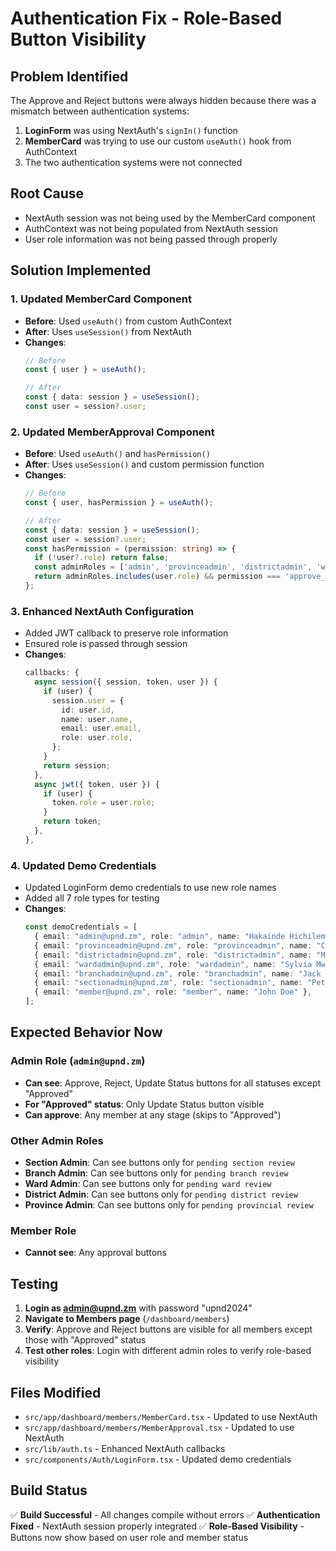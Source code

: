 # Authentication Fix - Role-Based Button Visibility

## Problem Identified
The Approve and Reject buttons were always hidden because there was a mismatch between authentication systems:

1. **LoginForm** was using NextAuth's `signIn()` function
2. **MemberCard** was trying to use our custom `useAuth()` hook from AuthContext
3. The two authentication systems were not connected

## Root Cause
- NextAuth session was not being used by the MemberCard component
- AuthContext was not being populated from NextAuth session
- User role information was not being passed through properly

## Solution Implemented

### 1. Updated MemberCard Component
- **Before**: Used `useAuth()` from custom AuthContext
- **After**: Uses `useSession()` from NextAuth
- **Changes**:
  ```typescript
  // Before
  const { user } = useAuth();
  
  // After  
  const { data: session } = useSession();
  const user = session?.user;
  ```

### 2. Updated MemberApproval Component
- **Before**: Used `useAuth()` and `hasPermission()`
- **After**: Uses `useSession()` and custom permission function
- **Changes**:
  ```typescript
  // Before
  const { user, hasPermission } = useAuth();
  
  // After
  const { data: session } = useSession();
  const user = session?.user;
  const hasPermission = (permission: string) => {
    if (!user?.role) return false;
    const adminRoles = ['admin', 'provinceadmin', 'districtadmin', 'wardadmin', 'branchadmin', 'sectionadmin'];
    return adminRoles.includes(user.role) && permission === 'approve_members';
  };
  ```

### 3. Enhanced NextAuth Configuration
- Added JWT callback to preserve role information
- Ensured role is passed through session
- **Changes**:
  ```typescript
  callbacks: {
    async session({ session, token, user }) {
      if (user) {
        session.user = {
          id: user.id,
          name: user.name,
          email: user.email,
          role: user.role,
        };
      }
      return session;
    },
    async jwt({ token, user }) {
      if (user) {
        token.role = user.role;
      }
      return token;
    },
  },
  ```

### 4. Updated Demo Credentials
- Updated LoginForm demo credentials to use new role names
- Added all 7 role types for testing
- **Changes**:
  ```typescript
  const demoCredentials = [
    { email: "admin@upnd.zm", role: "admin", name: "Hakainde Hichilema" },
    { email: "provinceadmin@upnd.zm", role: "provinceadmin", name: "Cornelius Mweetwa" },
    { email: "districtadmin@upnd.zm", role: "districtadmin", name: "Mutale Nalumango" },
    { email: "wardadmin@upnd.zm", role: "wardadmin", name: "Sylvia Mweetwa" },
    { email: "branchadmin@upnd.zm", role: "branchadmin", name: "Jack Mwiimbu" },
    { email: "sectionadmin@upnd.zm", role: "sectionadmin", name: "Peter Sinkamba" },
    { email: "member@upnd.zm", role: "member", name: "John Doe" },
  ];
  ```

## Expected Behavior Now

### Admin Role (`admin@upnd.zm`)
- **Can see**: Approve, Reject, Update Status buttons for all statuses except "Approved"
- **For "Approved" status**: Only Update Status button visible
- **Can approve**: Any member at any stage (skips to "Approved")

### Other Admin Roles
- **Section Admin**: Can see buttons only for `pending section review`
- **Branch Admin**: Can see buttons only for `pending branch review`
- **Ward Admin**: Can see buttons only for `pending ward review`
- **District Admin**: Can see buttons only for `pending district review`
- **Province Admin**: Can see buttons only for `pending provincial review`

### Member Role
- **Cannot see**: Any approval buttons

## Testing
1. **Login as admin@upnd.zm** with password "upnd2024"
2. **Navigate to Members page** (`/dashboard/members`)
3. **Verify**: Approve and Reject buttons are visible for all members except those with "Approved" status
4. **Test other roles**: Login with different admin roles to verify role-based visibility

## Files Modified
- `src/app/dashboard/members/MemberCard.tsx` - Updated to use NextAuth
- `src/app/dashboard/members/MemberApproval.tsx` - Updated to use NextAuth
- `src/lib/auth.ts` - Enhanced NextAuth callbacks
- `src/components/Auth/LoginForm.tsx` - Updated demo credentials

## Build Status
✅ **Build Successful** - All changes compile without errors
✅ **Authentication Fixed** - NextAuth session properly integrated
✅ **Role-Based Visibility** - Buttons now show based on user role and member status